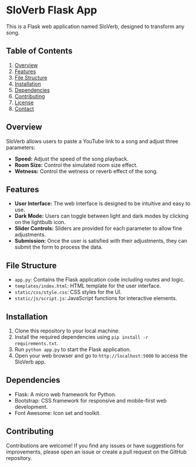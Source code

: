 # SloVerb Flask App

This is a Flask web application named SloVerb, designed to transform any song. 

## Table of Contents
1. [Overview](#overview)
2. [Features](#features)
3. [File Structure](#file-structure)
4. [Installation](#installation)
5. [Dependencies](#dependencies)
6. [Contributing](#contributing)
7. [License](#license)
8. [Contact](#contact)

## Overview

SloVerb allows users to paste a YouTube link to a song and adjust three parameters:
- **Speed:** Adjust the speed of the song playback.
- **Room Size:** Control the simulated room size effect.
- **Wetness:** Control the wetness or reverb effect of the song.

## Features

- **User Interface:** The web interface is designed to be intuitive and easy to use.
- **Dark Mode:** Users can toggle between light and dark modes by clicking on the lightbulb icon.
- **Slider Controls:** Sliders are provided for each parameter to allow fine adjustments.
- **Submission:** Once the user is satisfied with their adjustments, they can submit the form to process the data.

## File Structure

- `app.py`: Contains the Flask application code including routes and logic.
- `templates/index.html`: HTML template for the user interface.
- `static/css/style.css`: CSS styles for the UI.
- `static/js/script.js`: JavaScript functions for interactive elements.

## Installation

1. Clone this repository to your local machine.
2. Install the required dependencies using `pip install -r requirements.txt`.
3. Run `python app.py` to start the Flask application.
4. Open your web browser and go to `http://localhost:5000` to access the SloVerb app.

## Dependencies

- Flask: A micro web framework for Python.
- Bootstrap: CSS framework for responsive and mobile-first web development.
- Font Awesome: Icon set and toolkit.

## Contributing

Contributions are welcome! If you find any issues or have suggestions for improvements, please open an issue or create a pull request on the GitHub repository.

